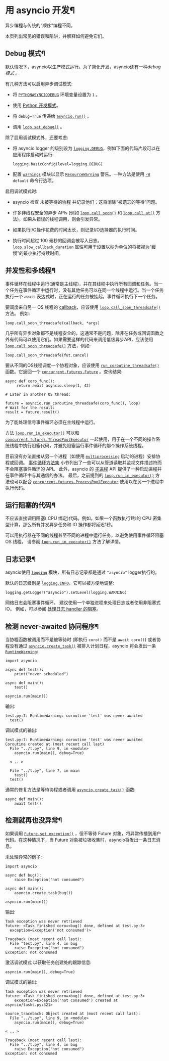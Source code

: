 # 用 asyncio 开发¶

异步编程与传统的“顺序”编程不同。

本页列出常见的错误和陷阱，并解释如何避免它们。

## Debug 模式¶

默认情况下，asyncio以生产模式运行。为了简化开发，asyncio还有一种*debug 模式* 。

有几种方法可以启用异步调试模式:

  * 将 [`PYTHONASYNCIODEBUG`](1.%20命令行与环境.md#envvar-PYTHONASYNCIODEBUG) 环境变量设置为 `1` 。

  * 使用 [Python 开发模式](devmode.md#devmode)。

  * 将 `debug=True` 传递给 [`asyncio.run()`](asyncio-runner.md#asyncio.run "asyncio.run") 。

  * 调用 [`loop.set_debug()`](asyncio-eventloop.md#asyncio.loop.set_debug "asyncio.loop.set_debug") 。

除了启用调试模式外，还要考虑:

  * 将 asyncio logger 的级别设为 [`logging.DEBUG`](3.标准库/logging.md#logging.DEBUG "logging.DEBUG")，例如下面的代码片段可以在应用程序启动时运行:
    
        logging.basicConfig(level=logging.DEBUG)
    

  * 配置 [`warnings`](warnings.md#module-warnings "warnings: Issue warning messages and control their disposition.") 模块以显示 [`ResourceWarning`](3.标准库/exceptions.md#ResourceWarning "ResourceWarning") 警告。一种方法是使用 [`-W`](1.%20命令行与环境.md#cmdoption-W) `default` 命令行选项。

启用调试模式时:

  * asyncio 检查 未被等待的协程 并记录他们；这将消除“被遗忘的等待”问题。

  * 许多非线程安全的异步 APIs (例如 [`loop.call_soon()`](asyncio-eventloop.md#asyncio.loop.call_soon "asyncio.loop.call_soon") 和 [`loop.call_at()`](asyncio-eventloop.md#asyncio.loop.call_at "asyncio.loop.call_at") 方法)，如果从错误的线程调用，则会引发异常。

  * 如果执行I/O操作花费的时间太长，则记录I/O选择器的执行时间。

  * 执行时间超过 100 毫秒的回调会被写入日志。 `loop.slow_callback_duration` 属性可用于设置以秒为单位的将被视为“缓慢”的最小执行持续时间。

## 并发性和多线程¶

事件循环在线程中运行(通常是主线程)，并在其线程中执行所有回调和任务。当一个任务在事件循环中运行时，没有其他任务可以在同一个线程中运行。当一个任务执行一个 `await` 表达式时，正在运行的任务被挂起，事件循环执行下一个任务。

要调度来自另一 OS 线程的 [callback](glossary.md#term-callback)，应该使用 [`loop.call_soon_threadsafe()`](asyncio-eventloop.md#asyncio.loop.call_soon_threadsafe "asyncio.loop.call_soon_threadsafe") 方法。 例如:

    
    
~~~
loop.call_soon_threadsafe(callback, *args)
~~~

几乎所有异步对象都不是线程安全的，这通常不是问题，除非在任务或回调函数之外有代码可以使用它们。如果需要这样的代码来调用低级异步API，应该使用 [`loop.call_soon_threadsafe()`](asyncio-eventloop.md#asyncio.loop.call_soon_threadsafe "asyncio.loop.call_soon_threadsafe") 方法，例如:

    
    
~~~
loop.call_soon_threadsafe(fut.cancel)
~~~

要从不同的OS线程调度一个协程对象，应该使用 [`run_coroutine_threadsafe()`](asyncio-task.md#asyncio.run_coroutine_threadsafe "asyncio.run_coroutine_threadsafe") 函数。它返回一个 [`concurrent.futures.Future`](concurrent.futures.md#concurrent.futures.Future "concurrent.futures.Future") 。查询结果:

    
    
~~~
async def coro_func():
     return await asyncio.sleep(1, 42)

# Later in another OS thread:

future = asyncio.run_coroutine_threadsafe(coro_func(), loop)
# Wait for the result:
result = future.result()
~~~

为了能处理信号事件循环必须在主线程中运行。

方法 [`loop.run_in_executor()`](asyncio-eventloop.md#asyncio.loop.run_in_executor "asyncio.loop.run_in_executor") 可以和 [`concurrent.futures.ThreadPoolExecutor`](concurrent.futures.md#concurrent.futures.ThreadPoolExecutor "concurrent.futures.ThreadPoolExecutor") 一起使用，用于在一个不同的操作系统线程中执行阻塞代码，并避免阻塞运行事件循环的那个操作系统线程。

目前没有办法直接从另一个进程（如使用 [`multiprocessing`](multiprocessing.md#module-multiprocessing "multiprocessing: Process-based parallelism.") 启动的进程）安排协程或回调。 [事件循环方法集](asyncio-eventloop.md#asyncio-event-loop-methods) 小节列出了一些可以从管道读取并监视文件描述符而不会阻塞事件循环的 API。 此外，asyncio 的 [子进程](asyncio-subprocess.md#asyncio-subprocess) API 提供了一种启动进程并在事件循环中与其通信的办法。 最后，之前提到的 [`loop.run_in_executor()`](asyncio-eventloop.md#asyncio.loop.run_in_executor "asyncio.loop.run_in_executor") 方法也可以配合 [`concurrent.futures.ProcessPoolExecutor`](concurrent.futures.md#concurrent.futures.ProcessPoolExecutor "concurrent.futures.ProcessPoolExecutor") 使用以在另一个进程中执行代码。

## 运行阻塞的代码¶

不应该直接调用阻塞( CPU 绑定)代码。例如，如果一个函数执行1秒的 CPU 密集型计算，那么所有并发异步任务和 IO 操作都将延迟1秒。

可以用执行器在不同的线程甚至不同的进程中运行任务，以避免使用事件循环阻塞 OS 线程。 请参阅 [`loop.run_in_executor()`](asyncio-eventloop.md#asyncio.loop.run_in_executor "asyncio.loop.run_in_executor") 方法了解详情。

## 日志记录¶

asyncio使用 [`logging`](3.标准库/logging.md#module-logging "logging: Flexible event logging system for applications.") 模块，所有日志记录都是通过 `"asyncio"` logger执行的。

默认的日志级别是 [`logging.INFO`](3.标准库/logging.md#logging.INFO "logging.INFO")，它可以被方便地调整:

    
    
~~~
logging.getLogger("asyncio").setLevel(logging.WARNING)
~~~

网络日志会阻塞事件循环。 建议使用一个单独进程来处理日志或者使用非阻塞式 IO。 例如，可以参阅 [处理日志 handler 的阻塞](8.日志专题手册.md#blocking-handlers)。

## 检测 never-awaited 协同程序¶

当协程函数被调用而不是被等待时 (即执行 `coro()` 而不是 `await coro()`) 或者协程没有通过 [`asyncio.create_task()`](asyncio-task.md#asyncio.create_task "asyncio.create_task") 被排入计划日程，asyncio 将会发出一条 [`RuntimeWarning`](3.标准库/exceptions.md#RuntimeWarning "RuntimeWarning"):

    
    
~~~
import asyncio

async def test():
    print("never scheduled")

async def main():
    test()

asyncio.run(main())
~~~

输出:

    
    
~~~
test.py:7: RuntimeWarning: coroutine 'test' was never awaited
  test()
~~~

调试模式的输出:

    
    
~~~
test.py:7: RuntimeWarning: coroutine 'test' was never awaited
Coroutine created at (most recent call last)
  File "../t.py", line 9, in <module>
    asyncio.run(main(), debug=True)

  < .. >

  File "../t.py", line 7, in main
    test()
  test()
~~~

通常的修复方法是等待协程或者调用 [`asyncio.create_task()`](asyncio-task.md#asyncio.create_task "asyncio.create_task") 函数:

    
    
~~~
async def main():
    await test()
~~~

## 检测就再也没异常¶

如果调用 [`Future.set_exception()`](asyncio-future.md#asyncio.Future.set_exception "asyncio.Future.set_exception") ，但不等待 Future 对象，将异常传播到用户代码。在这种情况下，当 Future 对象被垃圾收集时，asyncio将发出一条日志消息。

未处理异常的例子:

    
    
~~~
import asyncio

async def bug():
    raise Exception("not consumed")

async def main():
    asyncio.create_task(bug())

asyncio.run(main())
~~~

输出:

    
    
~~~
Task exception was never retrieved
future: <Task finished coro=<bug() done, defined at test.py:3>
  exception=Exception('not consumed')>

Traceback (most recent call last):
  File "test.py", line 4, in bug
    raise Exception("not consumed")
Exception: not consumed
~~~

激活调试模式 以获取任务创建处的跟踪信息:

    
    
~~~
asyncio.run(main(), debug=True)
~~~

调试模式的输出:

    
    
~~~
Task exception was never retrieved
future: <Task finished coro=<bug() done, defined at test.py:3>
    exception=Exception('not consumed') created at asyncio/tasks.py:321>

source_traceback: Object created at (most recent call last):
  File "../t.py", line 9, in <module>
    asyncio.run(main(), debug=True)

< .. >

Traceback (most recent call last):
  File "../t.py", line 4, in bug
    raise Exception("not consumed")
Exception: not consumed
~~~

